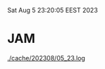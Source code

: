 Sat Aug  5 23:20:05 EEST 2023
# JAM
<a href='./cache/202308/05_23.log'>./cache/202308/05_23.log</a>
